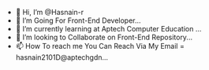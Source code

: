 - 👋 Hi, I’m @Hasnain-r
- 👀 I’m Going For Front-End Developer...
- 🌱 I’m currently learning at Aptech Computer Education ...
- 💞️ I’m looking to Collaborate on Front-End Repository...
- 📫 How To reach me You Can Reach Via My Email = hasnain2101D@aptechgdn...
<!---
Hasnain-r/Hasnain-r is a ✨ special ✨ repository because its `README.md` (this file) appears on your GitHub profile.
You can click the Preview link to take a look at your changes.
--->
